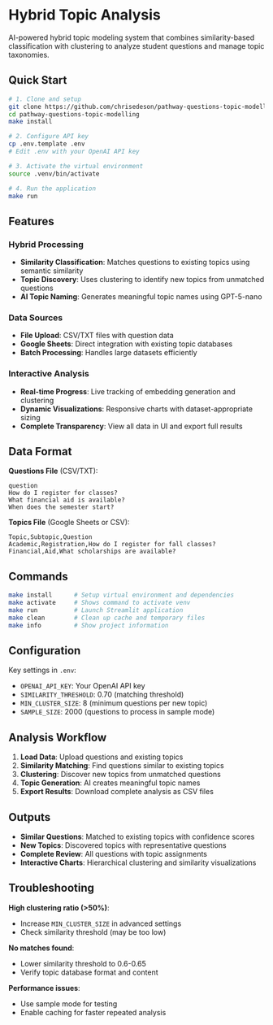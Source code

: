 # Hybrid Topic Analysis

AI-powered hybrid topic modeling system that combines similarity-based classification with clustering to analyze student questions and manage topic taxonomies.

## Quick Start

```bash
# 1. Clone and setup
git clone https://github.com/chrisedeson/pathway-questions-topic-modelling
cd pathway-questions-topic-modelling
make install

# 2. Configure API key
cp .env.template .env
# Edit .env with your OpenAI API key

# 3. Activate the virtual environment
source .venv/bin/activate

# 4. Run the application
make run
```

## Features

### Hybrid Processing

- **Similarity Classification**: Matches questions to existing topics using semantic similarity
- **Topic Discovery**: Uses clustering to identify new topics from unmatched questions
- **AI Topic Naming**: Generates meaningful topic names using GPT-5-nano

### Data Sources

- **File Upload**: CSV/TXT files with question data
- **Google Sheets**: Direct integration with existing topic databases
- **Batch Processing**: Handles large datasets efficiently

### Interactive Analysis

- **Real-time Progress**: Live tracking of embedding generation and clustering
- **Dynamic Visualizations**: Responsive charts with dataset-appropriate sizing
- **Complete Transparency**: View all data in UI and export full results

## Data Format

**Questions File** (CSV/TXT):

```
question
How do I register for classes?
What financial aid is available?
When does the semester start?
```

**Topics File** (Google Sheets or CSV):

```
Topic,Subtopic,Question
Academic,Registration,How do I register for fall classes?
Financial,Aid,What scholarships are available?
```

## Commands

```bash
make install      # Setup virtual environment and dependencies
make activate     # Shows command to activate venv
make run          # Launch Streamlit application
make clean        # Clean up cache and temporary files
make info         # Show project information
```

## Configuration

Key settings in `.env`:

- `OPENAI_API_KEY`: Your OpenAI API key
- `SIMILARITY_THRESHOLD`: 0.70 (matching threshold)
- `MIN_CLUSTER_SIZE`: 8 (minimum questions per new topic)
- `SAMPLE_SIZE`: 2000 (questions to process in sample mode)

## Analysis Workflow

1. **Load Data**: Upload questions and existing topics
2. **Similarity Matching**: Find questions similar to existing topics
3. **Clustering**: Discover new topics from unmatched questions
4. **Topic Generation**: AI creates meaningful topic names
5. **Export Results**: Download complete analysis as CSV files

## Outputs

- **Similar Questions**: Matched to existing topics with confidence scores
- **New Topics**: Discovered topics with representative questions
- **Complete Review**: All questions with topic assignments
- **Interactive Charts**: Hierarchical clustering and similarity visualizations

## Troubleshooting

**High clustering ratio (>50%)**:

- Increase `MIN_CLUSTER_SIZE` in advanced settings
- Check similarity threshold (may be too low)

**No matches found**:

- Lower similarity threshold to 0.6-0.65
- Verify topic database format and content

**Performance issues**:

- Use sample mode for testing
- Enable caching for faster repeated analysis

